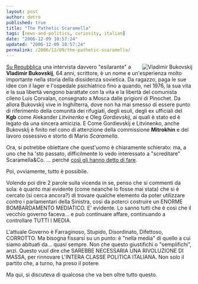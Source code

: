 ```yaml
---
layout: post
author: detro
published: true
title: "The Pathetic Scaramella"
tags: [news-and-politics, curiosity, italian]
date: "2006-12-09 10:57:24"
updated: "2006-12-09 10:57:24"
permalink: /2006/12/09/the-pathetic-scaramella/
---
```


<img src="http://www.spirali.com/images/author/72.gif" alt="Vladimir Bukovskij" align="right" />
<a href="http://www.repubblica.it/2006/12/sezioni/esteri/spia-avvelenata-3/spia-avvelenata-3/spia-avvelenata-3.html">Su Repubblica</a> una intervista davvero "esilarante" a <strong>Vladimir Bukovskij</strong>, 64 anni, scrittore, è un nome e un'esperienza molto importante nella storia della dissidenza sovietica. Da ragazzo, paga le sue idee con il lager e l'ospedale psichiatrico fino a quando, nel 1976, la sua vita e la sua libertà vengono barattate con la vita e la libertà del comunista cileno Luis Corvalan, consegnato a Mosca dalle prigioni di Pinochet. Da allora Bukovskij vive in Inghilterra, dove non ha mai smesso di essere punto di riferimento della comunità dei rifugiati, degli esuli, degli ex ufficiali del <strong>Kgb</strong> come Alekander <em>Litvinenko</em> e Oleg <em>Gordievskij</em>, ai quali è stato ed è legato da una sincera amicizia. E Come Gordievskij e Litvinenko, anche Bukovskij è finito nel cono di attenzione della commissione <strong>Mitrokhin</strong> e del lavoro ossessivo e storto di Mario <em>Scaramella</em>.

Ora, si potrebbe obiettare che quest'uomo è chiaramente schierato: ma, a uno che ha 'sto passato, difficilmente lo vedo interessato a "screditare" Scaramella&Co. ... perché <ins datetime="2006-12-09T10:19:35+00:00">così gli hanno detto di fare</ins>.

Poi, ovviamente, tutto è possibile.

<!--more-->
Volendo poi dire 2 parole sulla vicenda in se, penso che si commenti da sola: è quanto mai evidente (come neanche lo fosse mai stata) che si è cercato (si cerca ancora?) di trovare qualche elemento da poter utilizzare contro i parlamentari della Sinistra, così da poterci costruire un ENORME BOMBARDAMENTO MEDIATICO. E' evidente. Lo sanno tutti che è così che il vecchio governo faceva... e può continuare affare, continuando a controllare TUTTI I MEDIA.

L'attuale Governo è Farraginoso, Stupido, Disordinato, Difettoso, CORROTTO. Ma bisogna fissarsi su un punto: è "nella media" di quello a cui siamo abituati da... quasi sempre. Non che questo giustifichi o "semplifichi", anzi. Questo vuol dire che SAREBBE NECESSARIA UNA RIVOLUZIONE DI MASSA, per rinnovare L'INTERA CLASSE POLITICA ITALIANA. Non solo il partito che, a turno, ha preso il potere.

Ma qui, si discuteva di qualcosa che va ben oltre tutto questo.
